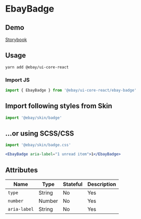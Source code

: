 # EbayBadge

## Demo
[Storybook](https://opensource.ebay.com/ebayui-core-react/main/?path=/story/graphics-icons-ebay-badge--default)

## Usage
```
yarn add @ebay/ui-core-react
```

### Import JS
```jsx harmony
import { EbayBadge } from '@ebay/ui-core-react/ebay-badge'
```

## Import following styles from Skin
```jsx harmony
import '@ebay/skin/badge'
```

## ...or using SCSS/CSS
```jsx harmony
import '@ebay/skin/badge.css'
```

```jsx harmony
<EbayBadge aria-label="1 unread item">1</EbayBadge>
```

## Attributes

Name | Type | Stateful | Description
--- | --- | --- | ---
`type` | String | No | Yes | (default) `img`, `menu`, `icon`
`number` | Number | No | Yes | Used as the number to be placed in the badge
`aria-label` | String | No | Yes | Required only when not a part of a menu or a button. A descriptive label of what the badge represents (e.g. "5 unread items")
